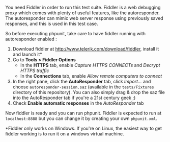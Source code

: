 You need Fiddler in order to run this test suite. Fiddler is a web debugging proxy which comes with plenty of useful features, like the autoresponder. The autoresponder can mimic web server response using previously saved responses, and this is used in this test case.

So before executing phpunit, take care to have fiddler running with autoresponder enabled :

 1. Download fiddler at http://www.telerik.com/download/fiddler, install it and launch it*
 2. Go to **Tools > Fiddler Options**
    * In the **HTTPS** tab, enable *Capture HTTPS CONNECTs* and *Decrypt HTTPS traffic*
    * In the **Connections** tab, enable *Allow remote computers to connect*
 3. In the right pane, click the **AutoResponder** tab, click *Import...* and choose `autoresponder-session.saz` (available in the `tests/Fixtures` directory of this repository). You can also simply drag & drop the saz file into the AutoResponder tab if you're a 21st century geek ;)
 4. Check **Enable automatic responses** in the *AutoResponder* tab

Now fiddler is ready and you can run phpunit. Fiddler is expected to run at `localhost:8888` but you can change it by creating your own `phpunit.xml`.

*Fiddler only works on Windows. If you're on Linux, the easiest way to get fiddler working is to run it on a windows virtual machine.